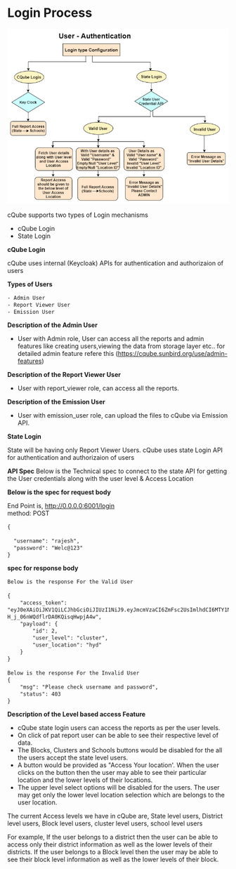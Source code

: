 # Login Process

![User Login flow ](../.gitbook/assets/User%20Authentication%20Flow%20Chart.png)

cQube supports two types of Login mechanisms

* cQube Login
* State Login

**cQube Login**

cQube uses internal (Keycloak) APIs for authentication and authorizaion of  users

   **Types of Users**

    - Admin User
    - Report Viewer User
    - Emission User

**Description of the Admin User**
- User with Admin role, User can access all the reports and admin features like creating users,viewing the data from storage layer etc..
for detailed admin feature refere this (https://cqube.sunbird.org/use/admin-features)


**Description of the Report Viewer User**
- User with report_viewer role, can access all the reports.

**Description of the Emission User**
- User with emission_user role, can upload the files to cQube via Emission API.


**State Login**

State will be having only Report Viewer Users. cQube uses state Login API for authentication and authorizaion of users

**API Spec**
Below is the Technical spec to connect to the state API for getting the User credentials along with the user level & Access Location 

**Below is the spec for request body**

End Point is, http://0.0.0.0:6001/login  
method: POST
```text
{
    
  "username": "rajesh",
  "password": "Welc@123"
}
  ```
  
**spec for response body**
```text  
Below is the response For the Valid User

{
    "access_token": "eyJ0eXAiOiJKV1QiLCJhbGciOiJIUzI1NiJ9.eyJmcmVzaCI6ZmFsc2UsImlhdCI6MTY1NDUwOTc0OCwianRpIjoiZjcwYWM1OTMtYWVjNy00Y2VmLWE2MWUtNjA0NDJlMmQ4OTA3IiwibmJmIjoxNjU0NTA5NzQ4LCJ0eXBlIjoiYWNjZXNzIiwic3ViIjoicmFqZXNoIiwiZXhwIjoxNjU0NTk2MTQ4fQ.B90ziTQMY1v6YT-H_j_06nWQdflrDA0KQisqHwpjA4w",
    "payload": {
        "id": 2,
        "user_level": "cluster",
        "user_location": "hyd"
    }
}

Below is the response For the Invalid User
{
    "msg": "Please check username and password",
    "status": 403
}
```
**Description of the Level based access Feature**
- cQube state login users can  access the reports as per the user levels. 
- On click of pat report  user can be able to see their respective level of data.
- The Blocks, Clusters and Schools buttons would be disabled for the all the users accept the state level users.
- A button would be provided as "Access Your location'. When the user clicks on the button then the user may able to see their particular location and the lower levels of their locations.
- The upper level select options will be disabled for the users. The user may get only the lower level location selection which are belongs to the user location.

The current Access levels we have in cQube are,
State level users,
District level users,
Block level users,
cluster level users,
school level users

For example, If the user belongs to a district then the user can be able to access only their district information as well as the lower levels of their districts.
If the user belongs to a Block level then the user may be able to see their block level information as well as the lower levels of their block.


